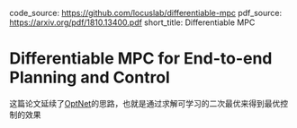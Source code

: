 code_source: https://github.com/locuslab/differentiable-mpc
pdf_source: https://arxiv.org/pdf/1810.13400.pdf
short_title: Differentiable MPC
# Differentiable MPC for End-to-end Planning and Control

这篇论文延续了[OptNet](../other_categories/others/OptNet_Differentiable_Optimization_as_a_Layer_in_Neural_Networks.md)的思路，也就是通过求解可学习的二次最优来得到最优控制的效果